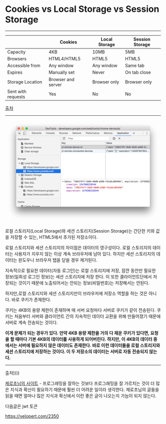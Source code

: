 # Cookies vs Local Storage vs Session Storage

---

|                    | Cookies            | Local Storage | Session Storage |
| ------------------ | ------------------ | ------------- | --------------- |
| Capacity           | 4KB                | 10MB          | 5MB             |
| Browsers           | HTML4/HTML5        | HTML5         | HTML5           |
| Accessible from    | Any window         | Any window    | Same tab        |
| Expires            | Manually set       | Never         | On tab close    |
| Storage Location   | Browser and server | Browser only  | Browser only    |
| Sent with requests | Yes                | No            | No              |

[출처](https://www.youtube.com/watch?v=GihQAC1I39Q)

---



![View And Edit Local Storage With Chrome DevTools | Google Developers](../assets/img/localstorage.png)

로컬 스토리지(Local Storage)와 세션 스토리지(Session Storage)는 간단한 키와 값을 저장할 수 있는, HTML5에서 추가된 저장소이다.

로컬 스토리지와 세션 스토리지의 차이점은 데이터의 영구성이다. 로컬 스토리지의 데이터는 사용자가 지우지 않는 이상 계속 브라우저에 남아 있다. 하지만 세션 스토리지의 데이터는 윈도우나 브라우저 탭을 닫을 경우 제거된다.

지속적으로 필요한 데이터(자동 로그인)는 로컬 스토리지에 저장, 잠깐 동안만 필요한 정보(일회성 로그인 정보)는 세션 스토리지에 저장 한다. 이 또한 클라이언트단에서 저장되는 것이기 때문에 노출되어서는 안되는 정보(비밀번호)는 저장해서는 안된다.

하지만,로컬 스토리지와 세션 스토리지만이 브라우저에 저장소 역할을 하는 것은 아니다. 바로 쿠키가 존재한다. 

쿠키는 4KB의 용량 제한이 존재하며 매 서버 요청마다 서버로 쿠키가 같이 전송된다. 쿠키는 처음부터 서버와 클라이언트 간의 지속적인 데이터 교환을 위해 만들어졌기 때문에 서버로 계속 전송되는 것이다. 

**이게 문제가 되는 경우가 있다. 만약 4KB 용량 제한을 거의 다 채운 쿠키가 있다면, 요청을 할 때마다 기본 4KB의 데이터를 사용하게 되어버린다. 하지만, 이 4KB의 데이터 중에서는 서버에 필요하지 않은 데이터도 존재한다. 바로 이런 데이터들을 로컬 스토리지와 세션 스토리지에 저장하는 것이다. 이 두 저장소의 데이터는 서버로 자동 전송되지 않는다.**

---

출처))))

[제로초님의 사이트](https://www.zerocho.com/category/HTML&DOM/post/5918515b1ed39f00182d3048) - 프로그래밍을 잘하는 것보다 프로그래밍을 잘 가르치는 것이 더 많은 지식과 확신이 필요하기 때문에 훨씬 더 어려운 일이라 생각한다. 제로초님의 글들을 읽을 때면 얼마나 많은 지식과 확신에서 이런 좋은 글이 나오는지 가늠이 되지 않는다.   





다음글은 jwt 토큰

https://velopert.com/2350



